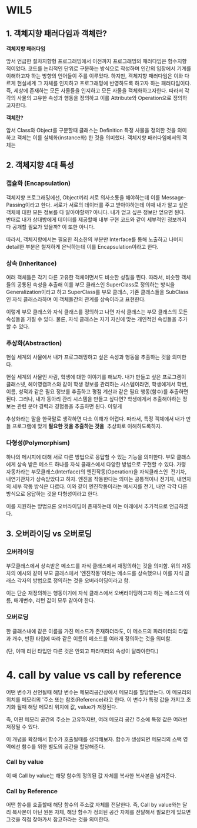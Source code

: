 # WIL5

## **1. 객체지향 패러다임과 객체란?**

**객체지향 패러다임**

앞서 언급한 절차지향형 프로그래밍에서 이전까지 프로그래밍의 패러다임은 함수지향적이었다. 코드를 논리적인 단위로 구분하는 방식으로 작성하며 인간의 입장에서 기계를 이해하고자 하는 방향의 언어들이 주를 이루었다. 하지만, 객체지향 패러다임은 이와 다르게 현실세계 그 자체를 인지하고 프로그래밍에 반영하도록 하고자 하는 패러다임이다. 즉, 세상에 존재하는 모든 사물들을 인지하고 모든 사물을 객체화하고자한다. 따라서 각각의 사물의 고유한 속성과 행동을 정의하고 이를 Attribute와 Operation으로 정의하고자한다.

**객체란?**

앞서 Class와 Object를 구분할때 클래스는 Definition 특정 사물을 정의한 것을 의미하고 객체는 이를 실체화(instance화) 한 것을 의미했다. 객체지향 패러다임에서의 객체는

## **2. 객체지향 4대 특성**

### **캡슐화 (Encapsulation)**

객체지향 프로그래밍에선, Object끼리 서로 의사소통을 해야하는데 이를 Message-Passing이라고 한다. 서로가 서로의 데이터를 주고 받아야하는데 이때 내가 알고 싶은 객체에 대한 모든 정보를 다 알아야할까? 아니다. 내가 얻고 싶은 정보만 얻으면 된다. 반대로 내가 상대방에게 데이터를 제공할때 내부 구현 코드와 같이 세부적인 정보까지 다 공개할 필요가 있을까? 이 또한 아니다.

따라서, 객체지향에서는 필요한 최소한의 부분만 Interface를 통해 노출하고 나머지 detail한 부분은 철저하게 은닉하는데 이를 Encapsulation이라고 한다.

### **상속 (Inheritance)**

여러 객체들은 각기 다른 고유한 객체이면서도 비슷한 성질을 띈다. 따라서, 비슷한 객체들의 공통된 속성을 추출해 이를 부모 클래스인 SuperClass로 정의하는 방식을 Generalization이라고 하고 SuperClass를 부모 클래스, 기존 클래스들을 SubClass인 자식 클래스라하며 이 객체들간의 관계를 상속이라고 표현한다.

이렇게 부모 클래스와 자식 클래스를 정의하고 나면 자식 클래스는 부모 클래스의 모든 속성들을 가질 수 있다. 물론, 자식 클래스는 자기 자신에 맞는 개인적인 속성들을 추가할 수 있다.

### **추상화(Abstraction)**

현실 세계의 사물에서 내가 프로그래밍하고 싶은 속성과 행동을 추출하는 것을 의미한다.

현실 세계의 사물인 사람, 학생에 대한 이야기를 해보자. 내가 만들고 싶은 프로그램이 클래스넷, 헤이영캠퍼스와 같이 학생 정보를 관리하는 시스템이라면, 학생에게서 학번, 이름, 성적과 같은 필요 정보를 추출하고 평점 계산과 같은 필요 행동(함수)를 추출하면 된다. 그러나, 내가 동아리 관리 시스템을 만들고 싶다면? 학생에게서 추출해야하는 정보는 관련 분야 경력과 경험등을 추출하면 된다. 이렇게

추상화라는 말을 한국말로 생각하면 다소 이해가 어렵다. 따라서, 특정 객체에서 내가 만들 프로그램에 맞게 **필요한 것을 추출하는 것을**  추상화로 이해하도록하자.

### **다형성(Polymorphism)**

하나의 메시지에 대해 서로 다른 방법으로 응답할 수 있는 기능을 의미한다. 부모 클래스에게 상속 받은 메소드 하나를 자식 클래스에서 다양한 방법으로 구현할 수 있다. 가령 자동차라는 부모클래스(Interface)의 엔진작동(Operation)을 자식클래스인  전기차, 내연기관차가 상속받았다고 하자. 엔진을 작동한다는 의미는 공통적이나 전기차, 내연차의 세부 작동 방식은 다르다. 이와 같이 엔진작동이라는 메시지를 전기, 내연 각각 다른 방식으로 응답하는 것을 다형성이라고 한다.

이를 지원하는 방법으론 오버라이딩이 존재하는데 이는 아래에서 추가적으로 언급하겠다.

## **3. 오버라이딩 vs 오버로딩**

### **오버라이딩**

부모클래스에서 상속받은 메소드를 자식 클래스에서 재정의하는 것을 의미함. 위의 자동차의 예시와 같이 부모 클래스에서 '엔진작동'이라는 메소드를 상속했으나 이를 자식 클래스 각자의 방법으로 정의하는 것을 오버라이딩이라고 함.

이는 단순 재정의하는 행동이기에 자식 클래스에서 오버라이딩하고자 하는 메소드의 이름, 매개변수, 리턴 값이 모두 같아야 한다.

### **오버로딩**

한 클래스내에 같은 이름을 가진 메소드가 존재하더라도, 이 메소드의 파라미터의 타입과 개수, 반환 타입에 따라 같은 이름의 메소드를 여러개 정의하는 것을 의미함.

(단, 이때 리턴 타입만 다른 것은 안되고 파라미터의 속성이 달라야한다.)

# **4. call by value vs call by reference**

어떤 변수가 선언될때 해당 변수는 메모리공간상에서 메모리를 할당받는다. 이 메모리의 위치를 메모리의 '주소 또는 참조(Reference)라고 한다. 이 변수가 특정 값을 가지고 초기화 될때 해당 메모리 위치에 값, value가 저장된다.

즉, 어떤 메모리 공간의 주소는 고유하지만, 여러 메모리 공간 주소에 특정 값은 여러번 저장될 수 있다.

이 개념을 확장해서 함수가 호출될때를 생각해보자. 함수가 생성되면 메모리의 스택 영역에선 함수를 위한 별도의 공간을 할당해준다.

### **Call by value**

이 때 Call by value는 해당 함수의 정의된 값 자체를 복사한 복사본을 넘겨준다.

### **Call by Reference**

어떤 함수를 호출할때 해당 함수의 주소값 자체를 전달한다. 즉, Call by value와는 달리 복사본이 아닌 원본 자체, 해당 함수가 정의된 공간 자체를 전달해서 필요한게 있으면 그것을 직접 찾아가서 참고하라는 것을 의미한다.
